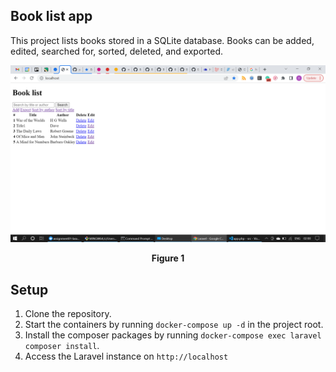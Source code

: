 ## Book list app
This project lists books stored in a SQLite database. Books can be added, edited, searched for, sorted, deleted, and exported.

![](src/images/Screenshot129.png)
<p align="center">
  <b>Figure 1</b><br>
 </p>

## Setup
1. Clone the repository.
1. Start the containers by running `docker-compose up -d` in the project root.
1. Install the composer packages by running `docker-compose exec laravel composer install`.
1. Access the Laravel instance on `http://localhost` 

